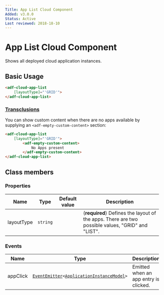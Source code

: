 ```yaml
---
Title: App List Cloud Component
Added: v3.0.0
Status: Active
Last reviewed: 2018-18-10
---
```


# App List Cloud Component

Shows all deployed cloud application instances.

## Basic Usage

```html
<adf-cloud-app-list 
    [layoutType]="'GRID'">
</adf-cloud-app-list>
```

### [Transclusions](../user-guide/transclusion.md)

You can show custom content when there are no apps available by supplying an
`<adf-empty-custom-content>` section:

```html
<adf-cloud-app-list
    [layoutType]="'GRID'">
        <adf-empty-custom-content>
            No Apps present
        </adf-empty-custom-content>
</adf-cloud-app-list>
```

## Class members

### Properties

| Name | Type | Default value | Description |
| ---- | ---- | ------------- | ----------- |
| layoutType | `string` |  | (**required**) Defines the layout of the apps. There are two possible values, "GRID" and "LIST". |

### Events

| Name | Type | Description |
| ---- | ---- | ----------- |
| appClick | [`EventEmitter`](https://angular.io/api/core/EventEmitter)`<`[`ApplicationInstanceModel`](../../lib/process-services-cloud/apps-list/models/application-instance.model.ts)`>` | Emitted when an app entry is clicked. |
